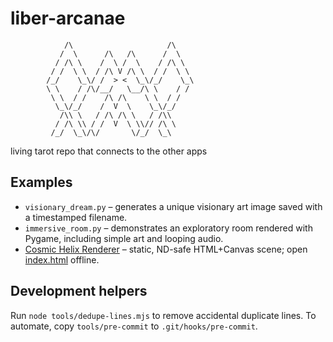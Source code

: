 # liber-arcanae
```
            /\                     /\
           /  \      /\   /\      /  \
          / /\ \    /  \ /  \    / /\ \
         / /  \ \  / /\ V /\ \  / /  \ \
        /_/    \_\/ /  > <  \_\/_/    \_\
        \ \    / /\/__/   \__/\ \    / /
         \ \  / /    /\ /\    \ \  / /
          \_\/_/    /  V  \    \_\/_/
           /\\ \   / /\ /\ \   / /\\
          / /\ \\ / /  V  \ \\// /\ \
         /_/  \_\/\/       \/_/  \_\
```

living tarot repo that connects to the other apps

## Examples
- `visionary_dream.py` – generates a unique visionary art image saved with a timestamped filename.
- `immersive_room.py` – demonstrates an exploratory room rendered with Pygame, including simple art and looping audio.
- [Cosmic Helix Renderer](./README_RENDERER.md) – static, ND-safe HTML+Canvas scene; open [index.html](./index.html) offline.

## Development helpers
Run `node tools/dedupe-lines.mjs` to remove accidental duplicate lines. To automate, copy `tools/pre-commit` to `.git/hooks/pre-commit`.
